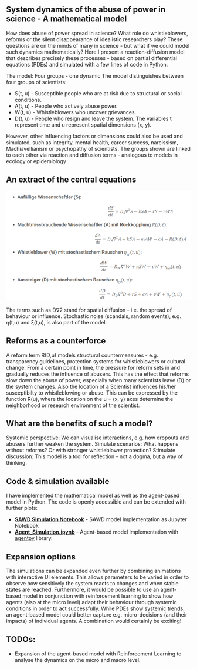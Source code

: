 ## System dynamics of the abuse of power in science - A mathematical model
                           
How does abuse of power spread in science? What role do whistleblowers, reforms or the silent disappearance of idealistic researchers play? These questions are on the minds of many in science - but what if we could model such dynamics mathematically? Here I present a reaction-diffusion model that describes precisely these processes - based on partial differential equations (PDEs) and simulated with a few lines of code in Python.

The model: Four groups - one dynamic The model distinguishes between four groups of scientists: 
* S(t, u) - Susceptible people who are at risk due to structural or social conditions.
* A(t, u) - People who actively abuse power.
* W(t, u) - Whistleblowers who uncover grievances.
* D(t, u) - People who resign and leave the system. The variables t represent time and u represent spatial dimensions (x, y).

However, other influencing factors or dimensions could also be used and simulated, such as integrity, mental health, career success, narcissism, Machiavellianism or psychopathy of scientists.
The groups shown are linked to each other via reaction and diffusion terms - analogous to models in ecology or epidemiology

## An extract of the central equations

![Formeln](pdes.png)

The terms such as D∇2 stand for spatial diffusion - i.e. the spread of behaviour or influence. Stochastic noise (scandals, random events), e.g. η(t,u) and ξ(t,u), is also part of the model.

## Reforms as a counterforce
A reform term R(D,u) models structural countermeasures - e.g. transparency guidelines, protection systems for whistleblowers or cultural change. From a certain point in time, the pressure for reform sets in and gradually reduces the influence of abusers. This has the effect that reforms slow down the abuse of power, especially when many scientists leave (D) or the system changes. Also the location of a Scientist influences his/her susceptibilty
to whistleblowing or abuse. This can be expressed by the function R(u), where the location on the u = (x, y) axes determine the neighborhood or research environment of the scientist.

## What are the benefits of such a model?
Systemic perspective: We can visualise interactions, e.g. how dropouts and abusers further weaken the system.
Simulate scenarios: What happens without reforms? Or with stronger whistleblower protection?
Stimulate discussion: This model is a tool for reflection - not a dogma, but a way of thinking.

## Code & simulation available
I have implemented the mathematical model as well as the agent-based model in Python. The code is openly accessible and can be extended with further plots:

- **[SAWD Simulation Notebook](SAWD_PDEs.ipynb)** - SAWD model Implementation as Jupyter Notebook
- **[Agent_Simulation.ipynb](Agent_Simulation.ipynb)** - Agent-based model implementation with [agentpy](https://agentpy.readthedocs.io/en/latest/) library.

## Expansion options 
The simulations can be expanded even further by combining animations with interactive UI elements. This allows parameters to be varied in order to observe how sensitively the system reacts to changes and when stable states are reached. Furthermore, it would be possible to use an agent-based model in conjunction with reinforcement learning to show how agents (also at the micro level) adapt their behaviour through systemic conditions in order to act successfully. While PDEs show systemic trends, an agent-based model could better capture e.g. micro-decisions (and their impacts) of individual agents. A combination would certainly be exciting!

## TODOs: 
* Expansion of the agent-based model with Reinforcement Learning to analyse the dynamics on the micro and macro level.
 
